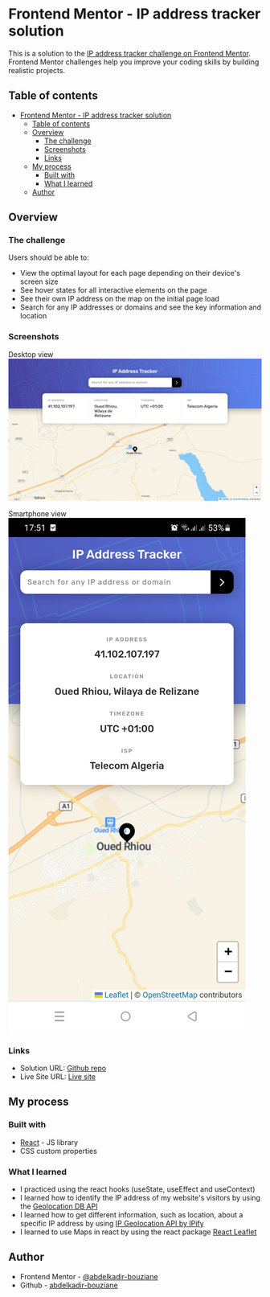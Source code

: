 # Frontend Mentor - IP address tracker solution

This is a solution to the [IP address tracker challenge on Frontend Mentor](https://www.frontendmentor.io/challenges/ip-address-tracker-I8-0yYAH0). Frontend Mentor challenges help you improve your coding skills by building realistic projects.

## Table of contents

- [Frontend Mentor - IP address tracker solution](#frontend-mentor---ip-address-tracker-solution)
  - [Table of contents](#table-of-contents)
  - [Overview](#overview)
    - [The challenge](#the-challenge)
    - [Screenshots](#screenshots)
    - [Links](#links)
  - [My process](#my-process)
    - [Built with](#built-with)
    - [What I learned](#what-i-learned)
  - [Author](#author)

## Overview

### The challenge

Users should be able to:

- View the optimal layout for each page depending on their device's screen size
- See hover states for all interactive elements on the page
- See their own IP address on the map on the initial page load
- Search for any IP addresses or domains and see the key information and location

### Screenshots
Desktop view
![Desktop view](./screenshots/desktop_view.jpg)

Smartphone view
![Smartphone view](./screenshots/smartphone_view.jpg)

### Links

- Solution URL: [Github repo](https://github.com/abdelkadir-bouziane/ip-address-tracker-master)
- Live Site URL: [Live site](https://abdelkadir-bouziane.github.io/ip-address-tracker-master)

## My process

### Built with

- [React](https://reactjs.org/) - JS library
- CSS custom properties

### What I learned

- I practiced using the react hooks (useState, useEffect and useContext)
- I learned how to identify the IP address of my website's visitors by using the [Geolocation DB API](https://geolocation-db.com/)
- I learned how to get different information, such as location, about a specific IP address by using [IP Geolocation API by IPify](https://geo.ipify.org/)
- I learned to use Maps in react by using the react package [React Leaflet](https://react-leaflet.js.org/)

## Author

- Frontend Mentor - [@abdelkadir-bouziane](https://www.frontendmentor.io/profile/abdelkadir-bouziane)
- Github - [abdelkadir-bouziane](https://github.com/abdelkadir-bouziane)
